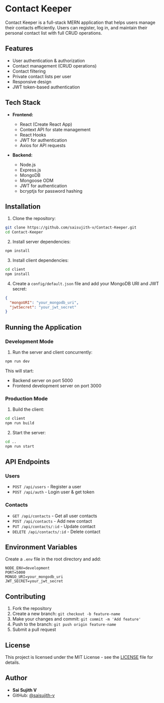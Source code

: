 # Contact Keeper

Contact Keeper is a full-stack MERN application that helps users manage their contacts efficiently. Users can register, log in, and maintain their personal contact list with full CRUD operations.

## Features

- User authentication & authorization
- Contact management (CRUD operations)
- Contact filtering
- Private contact lists per user
- Responsive design
- JWT token-based authentication

## Tech Stack

- **Frontend:**
  - React (Create React App)
  - Context API for state management
  - React Hooks
  - JWT for authentication
  - Axios for API requests

- **Backend:**
  - Node.js
  - Express.js
  - MongoDB
  - Mongoose ODM
  - JWT for authentication
  - bcryptjs for password hashing

## Installation

1. Clone the repository:
```bash
git clone https://github.com/saisujith-v/Contact-Keeper.git
cd Contact-Keeper
```

2. Install server dependencies:
```bash
npm install
```

3. Install client dependencies:
```bash
cd client
npm install
```

4. Create a `config/default.json` file and add your MongoDB URI and JWT secret:
```json
{
  "mongoURI": "your_mongodb_uri",
  "jwtSecret": "your_jwt_secret"
}
```

## Running the Application

### Development Mode
1. Run the server and client concurrently:
```bash
npm run dev
```

This will start:
- Backend server on port 5000
- Frontend development server on port 3000

### Production Mode
1. Build the client:
```bash
cd client
npm run build
```

2. Start the server:
```bash
cd ..
npm run start
```

## API Endpoints

### Users
- `POST /api/users` - Register a user
- `POST /api/auth` - Login user & get token

### Contacts
- `GET /api/contacts` - Get all user contacts
- `POST /api/contacts` - Add new contact
- `PUT /api/contacts/:id` - Update contact
- `DELETE /api/contacts/:id` - Delete contact

## Environment Variables

Create a `.env` file in the root directory and add:
```
NODE_ENV=development
PORT=5000
MONGO_URI=your_mongodb_uri
JWT_SECRET=your_jwt_secret
```

## Contributing

1. Fork the repository
2. Create a new branch: `git checkout -b feature-name`
3. Make your changes and commit: `git commit -m 'Add feature'`
4. Push to the branch: `git push origin feature-name`
5. Submit a pull request

## License

This project is licensed under the MIT License - see the [LICENSE](LICENSE) file for details.

## Author

- **Sai Sujith V**
- GitHub: [@saisujith-v](https://github.com/saisujith-v)
